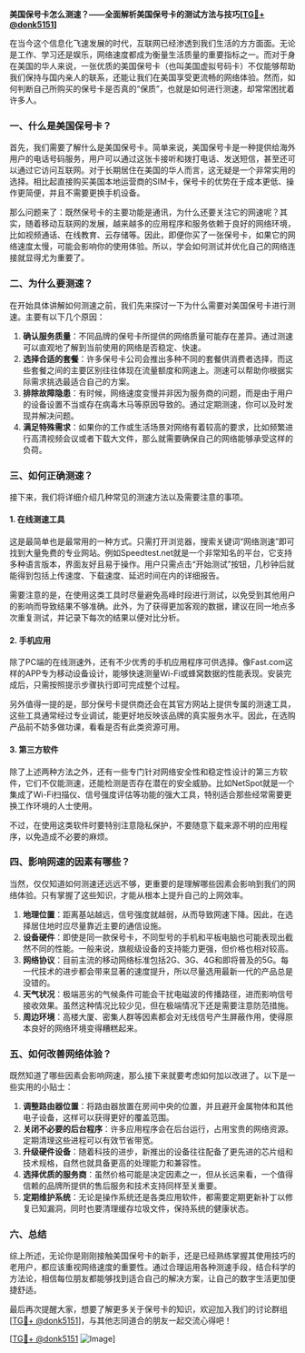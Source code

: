 **美国保号卡怎么测速？——全面解析美国保号卡的测试方法与技巧[[TG💪+ @donk5151](https://t.me/s/donk5151)]**

在当今这个信息化飞速发展的时代，互联网已经渗透到我们生活的方方面面。无论是工作、学习还是娱乐，网络速度都成为衡量生活质量的重要指标之一。而对于身在美国的华人来说，一张优质的美国保号卡（也叫美国虚拟号码卡）不仅能够帮助我们保持与国内亲人的联系，还能让我们在美国享受更流畅的网络体验。然而，如何判断自己所购买的保号卡是否真的“保质”，也就是如何进行测速，却常常困扰着许多人。

### 一、什么是美国保号卡？

首先，我们需要了解什么是美国保号卡。简单来说，美国保号卡是一种提供给海外用户的电话号码服务，用户可以通过这张卡接听和拨打电话、发送短信，甚至还可以通过它访问互联网。对于长期居住在美国的华人而言，这无疑是一个非常实用的选择。相比起直接购买美国本地运营商的SIM卡，保号卡的优势在于成本更低、操作更简便，并且不需要更换手机设备。

那么问题来了：既然保号卡的主要功能是通讯，为什么还要关注它的网速呢？其实，随着移动互联网的发展，越来越多的应用程序和服务依赖于良好的网络环境，比如视频通话、在线教育、云存储等。因此，即便你买了一张保号卡，如果它的网络速度太慢，可能会影响你的使用体验。所以，学会如何测试并优化自己的网络连接就显得尤为重要了。

### 二、为什么要测速？

在开始具体讲解如何测速之前，我们先来探讨一下为什么需要对美国保号卡进行测速。主要有以下几个原因：

1. **确认服务质量**：不同品牌的保号卡所提供的网络质量可能存在差异。通过测速可以直观地了解到当前使用的网络是否稳定、快速。
2. **选择合适的套餐**：许多保号卡公司会推出多种不同的套餐供消费者选择，而这些套餐之间的主要区别往往体现在流量额度和网速上。测速可以帮助你根据实际需求挑选最适合自己的方案。
3. **排除故障隐患**：有时候，网络速度变慢并非因为服务商的问题，而是由于用户的设备设置不当或存在病毒木马等原因导致的。通过定期测速，你可以及时发现并解决问题。
4. **满足特殊需求**：如果你的工作或生活场景对网络有着较高的要求，比如频繁进行高清视频会议或者下载大文件，那么就需要确保自己的网络能够承受这样的负荷。

### 三、如何正确测速？

接下来，我们将详细介绍几种常见的测速方法以及需要注意的事项。

#### 1. 在线测速工具

这是最简单也是最常用的一种方式。只需打开浏览器，搜索关键词“网络测速”即可找到大量免费的专业网站。例如Speedtest.net就是一个非常知名的平台，它支持多种语言版本，界面友好且易于操作。用户只需点击“开始测试”按钮，几秒钟后就能得到包括上传速度、下载速度、延迟时间在内的详细报告。

需要注意的是，在使用这类工具时尽量避免高峰时段进行测试，以免受到其他用户的影响而导致结果不够准确。此外，为了获得更加客观的数据，建议在同一地点多次重复测试，并记录下每次的结果以便对比分析。

#### 2. 手机应用

除了PC端的在线测速外，还有不少优秀的手机应用程序可供选择。像Fast.com这样的APP专为移动设备设计，能够快速测量Wi-Fi或蜂窝数据的性能表现。安装完成后，只需按照提示步骤执行即可完成整个过程。

另外值得一提的是，部分保号卡提供商还会在其官方网站上提供专属的测速工具，这些工具通常经过专业调试，能更好地反映该品牌的真实服务水平。因此，在选购产品前不妨多做功课，看看是否有此类资源可用。

#### 3. 第三方软件

除了上述两种方法之外，还有一些专门针对网络安全性和稳定性设计的第三方软件，它们不仅能测速，还能检测是否存在潜在的安全威胁。比如NetSpot就是一个集成了Wi-Fi扫描仪、信号强度评估等功能的强大工具，特别适合那些经常需要更换工作环境的人士使用。

不过，在使用这类软件时要特别注意隐私保护，不要随意下载来源不明的应用程序，以免造成不必要的麻烦。

### 四、影响网速的因素有哪些？

当然，仅仅知道如何测速还远远不够，更重要的是理解哪些因素会影响到我们的网络体验。只有掌握了这些知识，才能从根本上提升自己的上网效率。

1. **地理位置**：距离基站越远，信号强度就越弱，从而导致网速下降。因此，在选择居住地时应尽量靠近主要的通信设施。
2. **设备硬件**：即使是同一款保号卡，不同型号的手机和平板电脑也可能表现出截然不同的性能。一般来说，旗舰级设备的支持能力更强，但价格也相对较高。
3. **网络协议**：目前主流的移动网络标准包括2G、3G、4G和即将普及的5G。每一代技术的进步都会带来显著的速度提升，所以尽量选用最新一代的产品总是没错的。
4. **天气状况**：极端恶劣的气候条件可能会干扰电磁波的传播路径，进而影响信号接收效果。虽然这种情况比较少见，但在极端情况下还是需要注意防范措施。
5. **周边环境**：高楼大厦、密集人群等因素都会对无线信号产生屏蔽作用，使得原本良好的网络环境变得糟糕起来。

### 五、如何改善网络体验？

既然知道了哪些因素会影响网速，那么接下来就要考虑如何加以改进了。以下是一些实用的小贴士：

1. **调整路由器位置**：将路由器放置在房间中央的位置，并且避开金属物体和其他电子设备，这样可以获得更好的覆盖范围。
2. **关闭不必要的后台程序**：许多应用程序会在后台运行，占用宝贵的网络资源。定期清理这些进程可以有效节省带宽。
3. **升级硬件设备**：随着科技的进步，新推出的设备往往配备了更先进的芯片组和技术规格，自然也就具备更高的处理能力和兼容性。
4. **选择优质的服务商**：虽然价格可能是决定因素之一，但从长远来看，一个值得信赖的品牌所提供的售后服务和技术支持同样至关重要。
5. **定期维护系统**：无论是操作系统还是各类应用软件，都需要定期更新补丁以修复已知漏洞，同时也要清理缓存垃圾文件，保持系统的健康状态。

### 六、总结

综上所述，无论你是刚刚接触美国保号卡的新手，还是已经熟练掌握其使用技巧的老用户，都应该重视网络速度的重要性。通过合理运用各种测速手段，结合科学的方法论，相信每位朋友都能够找到适合自己的解决方案，让自己的数字生活更加便捷舒适。

最后再次提醒大家，想要了解更多关于保号卡的知识，欢迎加入我们的讨论群组[[TG💪+ @donk5151](https://t.me/s/donk5151)]，与其他志同道合的朋友一起交流心得吧！

[[TG💪+ @donk5151](https://t.me/s/donk5151) ![Image](https://i.postimg.cc/rwNCRYN7/Snipaste-2025-04-30-17-27-05.png)]